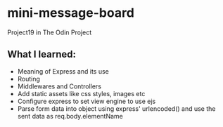 # mini-message-board
Project19 in The Odin Project

## What I learned:
- Meaning of Express and its use
- Routing
- Middlewares and Controllers
- Add static assets like css styles, images etc
- Configure express to set view engine to use ejs
- Parse form data into object using express' urlencoded() and use the sent data as req.body.elementName